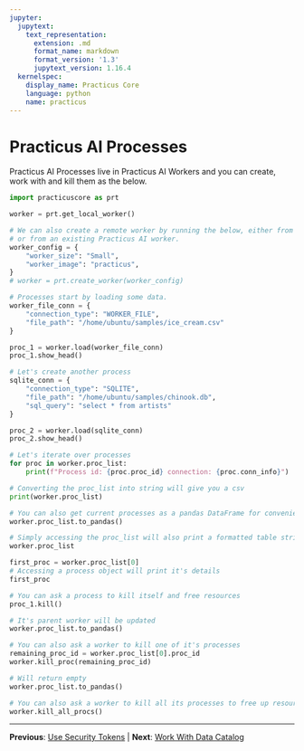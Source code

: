 ```yaml
---
jupyter:
  jupytext:
    text_representation:
      extension: .md
      format_name: markdown
      format_version: '1.3'
      jupytext_version: 1.16.4
  kernelspec:
    display_name: Practicus Core
    language: python
    name: practicus
---
```


# Practicus AI Processes

Practicus AI Processes live in Practicus AI Workers and you can create, work with and kill them as the below.

```python
import practicuscore as prt
```

```python
worker = prt.get_local_worker()
```

```python
# We can also create a remote worker by running the below, either from your computer,
# or from an existing Practicus AI worker.
worker_config = {
    "worker_size": "Small",
    "worker_image": "practicus",
}
# worker = prt.create_worker(worker_config) 
```

```python
# Processes start by loading some data.  
worker_file_conn = {
    "connection_type": "WORKER_FILE",
    "file_path": "/home/ubuntu/samples/ice_cream.csv"
}

proc_1 = worker.load(worker_file_conn)
proc_1.show_head()
```

```python
# Let's create another process
sqlite_conn = {
    "connection_type": "SQLITE",
    "file_path": "/home/ubuntu/samples/chinook.db",
    "sql_query": "select * from artists"
}

proc_2 = worker.load(sqlite_conn)
proc_2.show_head()
```

```python
# Let's iterate over processes
for proc in worker.proc_list:
    print(f"Process id: {proc.proc_id} connection: {proc.conn_info}")
```

```python
# Converting the proc_list into string will give you a csv 
print(worker.proc_list)
```

```python
# You can also get current processes as a pandas DataFrame for convenience
worker.proc_list.to_pandas()
```

```python
# Simply accessing the proc_list will also print a formatted table string 
worker.proc_list
```

```python
first_proc = worker.proc_list[0]
# Accessing a process object will print it's details
first_proc
```

```python
# You can ask a process to kill itself and free resources
proc_1.kill()
```

```python
# It's parent worker will be updated
worker.proc_list.to_pandas()
```

```python
# You can also ask a worker to kill one of it's processes
remaining_proc_id = worker.proc_list[0].proc_id
worker.kill_proc(remaining_proc_id)
```

```python
# Will return empty
worker.proc_list.to_pandas()
```

```python
# You can also ask a worker to kill all its processes to free up resources faster
worker.kill_all_procs()
```


---

**Previous**: [Use Security Tokens](use-security-tokens.md) | **Next**: [Work With Data Catalog](work-with-data-catalog.md)
